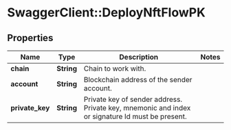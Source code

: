 # SwaggerClient::DeployNftFlowPK

## Properties
Name | Type | Description | Notes
------------ | ------------- | ------------- | -------------
**chain** | **String** | Chain to work with. | 
**account** | **String** | Blockchain address of the sender account. | 
**private_key** | **String** | Private key of sender address. Private key, mnemonic and index or signature Id must be present. | 

